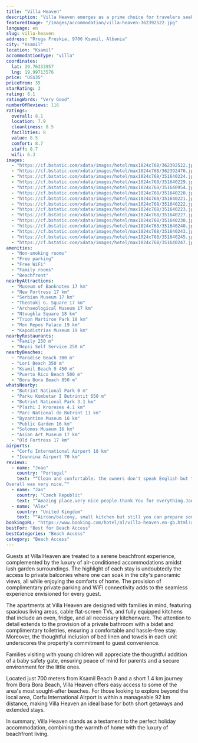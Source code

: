 ```yaml
---
title: "Villa Heaven"
description: "Villa Heaven emerges as a prime choice for travelers seeking the perfect blend of comfort and convenience in Ksamil."
featuredImage: "/images/accommodation/villa-heaven-362392522.jpg"
language: en
slug: villa-heaven
address: "Rruga Freskia, 9706 Ksamil, Albania"
city: "Ksamil"
location: "Ksamil"
accommodationType: "villa"
coordinates:
  lat: 39.76333957
  lng: 19.99713576
price: "US$35"
priceFrom: 35
starRating: 3
rating: 8.1
ratingWords: "Very Good"
numberOfReviews: 116
ratings:
  overall: 8.1
  location: 7.9
  cleanliness: 8.5
  facilities: 8
  value: 8.5
  comfort: 8.7
  staff: 8.7
  wifi: 6.3
images:
  - "https://cf.bstatic.com/xdata/images/hotel/max1024x768/362392522.jpg?k=d3c33faaea4ba798b825c42e84bde60f48795db0eb4d190c491cccbfd3926dcf&o=&hp=1"
  - "https://cf.bstatic.com/xdata/images/hotel/max1024x768/362392476.jpg?k=98cb5107f12378c795f9dd697162574b3ee99acf2c222676788411f36d4f1004&o=&hp=1"
  - "https://cf.bstatic.com/xdata/images/hotel/max1024x768/351640224.jpg?k=d384f56ee1e3f4b51ea80f76f26743deb4ae023a6a7499b07ccef0ff817b1946&o=&hp=1"
  - "https://cf.bstatic.com/xdata/images/hotel/max1024x768/351640229.jpg?k=ce771bde3531dd6cce0dc261d3a2ef4f190f565543cf4c253a802c4e5b996258&o=&hp=1"
  - "https://cf.bstatic.com/xdata/images/hotel/max1024x768/351640954.jpg?k=59f5e8b98b2a44d74c1d39bbca148d219634e39d9f5e0c52cf01c2cb8c973821&o=&hp=1"
  - "https://cf.bstatic.com/xdata/images/hotel/max1024x768/351640220.jpg?k=eff84e4f9eaeb9e379dc585a0562f3c718851e42637b81aa0b1ccf15080bb5e9&o=&hp=1"
  - "https://cf.bstatic.com/xdata/images/hotel/max1024x768/351640221.jpg?k=d1e274459f4a55f2d0789897348f7135af703062588e9670eb45b248d7293911&o=&hp=1"
  - "https://cf.bstatic.com/xdata/images/hotel/max1024x768/351640222.jpg?k=4634e70d6b577e2aa63297dc7c1c3dbc21878c4cc0dedbf8fb338a92892ab522&o=&hp=1"
  - "https://cf.bstatic.com/xdata/images/hotel/max1024x768/351640223.jpg?k=3ddacef1214792be34fa94b98433c9feb6ec42f03d86e8491c19331c68255795&o=&hp=1"
  - "https://cf.bstatic.com/xdata/images/hotel/max1024x768/351640227.jpg?k=42ef48844856a4dae8e8af2433c35a257083cb8bd22b1e05a82a10d90b593780&o=&hp=1"
  - "https://cf.bstatic.com/xdata/images/hotel/max1024x768/351640230.jpg?k=e63908843a5ff5343860ee6dd354779b2a63d6cb7a0d35ac6a8f4342ab271f68&o=&hp=1"
  - "https://cf.bstatic.com/xdata/images/hotel/max1024x768/351640240.jpg?k=b9a066011e2af16a087f1e6d39519aa7c686ef174326c5407f67e33b9f68f931&o=&hp=1"
  - "https://cf.bstatic.com/xdata/images/hotel/max1024x768/351640243.jpg?k=d1c9e35b67ebe15b8557893af7506e428a466710f826723dce1f1358708965b8&o=&hp=1"
  - "https://cf.bstatic.com/xdata/images/hotel/max1024x768/351640245.jpg?k=26e8235f6f37862ec47c160507c327f269fda7f2a29475e436618fdbba688021&o=&hp=1"
  - "https://cf.bstatic.com/xdata/images/hotel/max1024x768/351640247.jpg?k=506c41ce6d30e6de842640b8ff760b6e555b208b0ed1942748fa13297f1def2a&o=&hp=1"
amenities:
  - "Non-smoking rooms"
  - "Free parking"
  - "Free WiFi"
  - "Family rooms"
  - "Beachfront"
nearbyAttractions:
  - "Museum of Banknotes 17 km"
  - "New Fortress 17 km"
  - "Serbian Museum 17 km"
  - "Theotoki G. Square 17 km"
  - "Archaeological Museum 17 km"
  - "Ntougkla Square 18 km"
  - "Trion Martiron Park 18 km"
  - "Mon Repos Palace 19 km"
  - "Kapodistrias Museum 19 km"
nearbyRestaurants:
  - "Family 250 m"
  - "Nepsi Self Service 250 m"
nearbyBeaches:
  - "Paradise Beach 300 m"
  - "Lori Beach 350 m"
  - "Ksamil Beach 9 450 m"
  - "Puerto Rico Beach 500 m"
  - "Bora Bora Beach 850 m"
whatsNearby:
  - "Butrint National Park 0 m"
  - "Parku Kombetar I Butrintit 650 m"
  - "Butrint National Park 3.1 km"
  - "Plazhi I Krorezes 4.1 km"
  - "Parc National de Butrint 11 km"
  - "Byzantine Museum 16 km"
  - "Public Garden 16 km"
  - "Solomos Museum 16 km"
  - "Asian Art Museum 17 km"
  - "Old Fortress 17 km"
airports:
  - "Corfu International Airport 18 km"
  - "Ioannina Airport 70 km"
reviews:
  - name: "Joao"
    country: "Portugal"
    text: "“Clean and confortable. the owners don't speak English but they had another person that spoke with us on Whatsapp and it was not a problem at all.
Overall was very nice.”"
  - name: "Jan"
    country: "Czech Republic"
    text: "“Amazing place.very nice people.thank You for everything.Jan& Veronika”"
  - name: "Alex"
    country: "United Kingdom"
    text: "“Aircon/balcony, small kitchen but still you can prepare some food, small freezer does the job”"
bookingURL: "https://www.booking.com/hotel/al/villa-heaven.en-gb.html?aid=8035640"
bestFor: "Best for Beach Access"
bestCategories: "Beach Access"
category: "Beach Access"
---
```


Guests at Villa Heaven are treated to a serene beachfront experience, complemented by the luxury of air-conditioned accommodations amidst lush garden surroundings. The highlight of each stay is undoubtedly the access to private balconies where one can soak in the city's panoramic views, all while enjoying the comforts of home. The provision of complimentary private parking and WiFi connectivity adds to the seamless experience envisioned for every guest.

The apartments at Villa Heaven are designed with families in mind, featuring spacious living areas, cable flat-screen TVs, and fully equipped kitchens that include an oven, fridge, and all necessary kitchenware. The attention to detail extends to the provision of a private bathroom with a bidet and complimentary toiletries, ensuring a comfortable and hassle-free stay. Moreover, the thoughtful inclusion of bed linen and towels in each unit underscores the property's commitment to guest convenience.

Families visiting with young children will appreciate the thoughtful addition of a baby safety gate, ensuring peace of mind for parents and a secure environment for the little ones.

Located just 700 meters from Ksamil Beach 9 and a short 1.4 km journey from Bora Bora Beach, Villa Heaven offers easy access to some of the area's most sought-after beaches. For those looking to explore beyond the local area, Corfu International Airport is within a manageable 92 km distance, making Villa Heaven an ideal base for both short getaways and extended stays.

In summary, Villa Heaven stands as a testament to the perfect holiday accommodation, combining the warmth of home with the luxury of beachfront living.